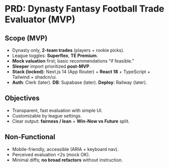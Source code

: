 # PRD: Dynasty Fantasy Football Trade Evaluator (MVP)

## Scope (MVP)
- Dynasty only, **2-team trades** (players + rookie picks).
- League toggles: **Superflex**, **TE Premium**.
- **Mock valuation** first; basic recommendations “if feasible.”
- **Sleeper** import prioritized **post-MVP**.
- **Stack (locked)**: Next.js 14 (App Router) + **React 18** + TypeScript + Tailwind + shadcn/ui.
- **Auth**: Clerk (later). **DB**: Supabase (later). **Deploy**: Railway (later).

## Objectives
- Transparent, fast evaluation with simple UI.
- Customizable by league settings.
- Clear output: **fairness / lean** + **Win-Now vs Future** split.

## Non-Functional
- Mobile-friendly, accessible (ARIA + keyboard nav).
- Perceived evaluation <2s (mock OK).
- Minimal diffs; **no broad refactors** without instruction.
